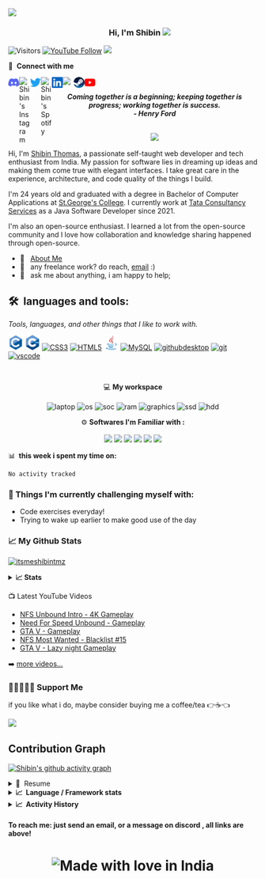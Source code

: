 <div>
<img align="center" src="https://i.imgur.com/4ASafy0.png">
</div>

<h3 align="center">
  &nbsp;&nbsp;&nbsp;&nbsp;&nbsp;&nbsp;&nbsp;Hi, I'm Shibin
  <img src="https://media.giphy.com/media/hvRJCLFzcasrR4ia7z/giphy.gif" width="28">
</h3>

![Visitors](https://api.visitorbadge.io/api/visitors?path=https%3A%2F%2Fgithub.com%2Fitsmeshibintmz&countColor=%23263759) [![YouTube Follow](https://img.shields.io/youtube/channel/views/UCTm_fmEE-cRBjyqM_noDEZA?logo=YouTube&style=for-the-badge)](https://www.youtube.com/@itsme_shibintmz) <a href="https://www.github.com/itsmeshibintmz" target="_blank" rel="noreferrer"><img
src="https://img.shields.io/github/followers/itsmeshibintmz?logo=github&style=for-the-badge&color=0891b2&labelColor=1c1917" /></a>

🔗 &nbsp;**Connect with me**
<p align="left">
<a href="https://discordapp.com/channels/@me/shibin23#9991/">
  <img align="left" alt="Shibin's Discord" width="22px" src="https://github.com/itsmeshibintmz/itsmeshibintmz/blob/main/icons/assets/discord.svg" />
</a>
<a href="https://www.instagram.com/itsme_shibintmz/">
  <img align="left" alt="Shibin's Instagram" width="22px" src="https://raw.githubusercontent.com/rahuldkjain/github-profile-readme-generator/master/src/images/icons/Social/instagram.svg" />
</a>
<a href="https://twitter.com/itsmeshibintmz">
  <img align="left" alt="Shibin Thomas | Twitter" width="22px" src="https://github.com/itsmeshibintmz/itsmeshibintmz/blob/main/icons/assets/twitter.svg" />
</a>
<a href="https://open.spotify.com/user/cel9za9j8u6619mx74lmopapg">
  <img align="left" alt="Shibin's Spotify" width="22px" src="https://github.com/rahuldkjain/github-profile-readme-generator/blob/master/src/images/icons/Social/spotify.svg" />
</a>
<a href="https://www.linkedin.com/in/shibin-thomas-343615206">
  <img align="left" alt="Shibin's LinkedIN" width="22px" src="https://github.com/itsmeshibintmz/itsmeshibintmz/blob/main/icons/assets/linkedin.svg" />
</a>
<a href="https://stackoverflow.com/users/11188203/shibin-thomas" target="_blank" rel="noreferrer" ><img src="https://raw.githubusercontent.com/danielcranney/readme-generator/main/public/icons/socials/stackoverflow.svg" width="22px" align="left" />
</a>
<a href="https://steamcommunity.com/profiles/76561199031932477/"> 
  <img align="left" alt="Steam" width="22px" src="https://github.com/itsmeshibintmz/itsmeshibintmz/blob/main/icons/steam-icon-14883.png" />
</a>
<a href="https://www.youtube.com/channel/UCTm_fmEE-cRBjyqM_noDEZA">
  <img align="left" alt="Shibin's YouTube" width="22px" src="https://github.com/itsmeshibintmz/itsmeshibintmz/blob/main/icons/assets/youtube.svg" />
</a>

<br />
</h1>

<p align='center'><em><b>Coming together is a beginning; keeping together is progress; working together is success.</b></em>
<br/>
 <em><b>- Henry Ford</b></em>
<br><br/>

<p align="center">
  <a href="https://github.com/DenverCoder1/readme-typing-svg"><img src="https://readme-typing-svg.herokuapp.com?lines=Computer+Science+Student;Tech%20Enthusiast;Cafephile;Always%20learning%20new%20things;Evolving&center=true&width=500&height=50"></a>
</p>

Hi, I'm [Shibin Thomas](https://itsmeshibintmz.github.io/), a passionate self-taught web developer and tech enthusiast from India. My passion for software lies in dreaming up ideas and making them come true with elegant interfaces. I take great care in the experience, architecture, and code quality of the things I build.

I'm 24 years old and graduated with a degree in Bachelor of Computer Applications at [St.George's College](https://www.sgcaruvithura.ac.in/public/course-details.html?id=bkVDd0pXUEdHTVc5V1RlVk9vSG80dz09"). I currently work at [Tata Consultancy Services](https://www.tcs.com/) as a Java Software Developer since 2021.

I'm also an open-source enthusiast. I learned a lot from the open-source community and I love how collaboration and knowledge sharing happened through open-source.

- 📃 &nbsp; [About Me](https://itsmeshibintmz.github.io/)
- 💼 &nbsp; any freelance work? do reach, [email](mailto:josephthomas948@gmail.com) :) 
- 💬 &nbsp; ask me about anything, i am happy to help;

## 🛠 **&nbsp;languages and tools:** 
<i>Tools, languages, and other things that I like to work with.</i> 

<a href="https://docs.microsoft.com/en-us/cpp/?view=msvc-170" target="_blank" rel="noreferrer"><img src="https://raw.githubusercontent.com/devicons/devicon/master/icons/c/c-original.svg" height="30" alt="C" /></a>
<a href="https://docs.microsoft.com/en-us/cpp/?view=msvc-170" target="_blank" rel="noreferrer"><img src="https://raw.githubusercontent.com/devicons/devicon/master/icons/cplusplus/cplusplus-original.svg" height="30" alt="C++" /></a>
<a href="https://www.w3.org/TR/CSS/#css" target="_blank" rel="noreferrer"><img src="https://raw.githubusercontent.com/danielcranney/readme-generator/main/public/icons/skills/css3-colored.svg" height="30" alt="CSS3" /></a>
<a href="https://developer.mozilla.org/en-US/docs/Glossary/HTML5" target="_blank" rel="noreferrer"><img src="https://raw.githubusercontent.com/danielcranney/readme-generator/main/public/icons/skills/html5-colored.svg" height="30" alt="HTML5" /></a>
<a href="https://www.oracle.com/java/" target="_blank" rel="noreferrer"><img src="https://raw.githubusercontent.com/devicons/devicon/master/icons/java/java-original.svg" height="30" alt="Java" /></a>
<a href="https://www.mysql.com/" target="_blank" rel="noreferrer"><img src="https://raw.githubusercontent.com/danielcranney/readme-generator/main/public/icons/skills/mysql-colored.svg" height="30" alt="MySQL" /></a>
<a href="https://desktop.github.com/" target="_blank" rel="noreferrer"><img src="https://avatars.githubusercontent.com/u/13171334?s=200&v=4" height="30" alt="githubdesktop" /></a>
<a href="https://git-scm.com/" target="_blank" rel="noreferrer"><img src="https://www.vectorlogo.zone/logos/git-scm/git-scm-icon.svg" height="30" alt="git" /></a>
<a href="https://code.visualstudio.com/" target="_blank" rel="noreferrer"><img src="https://upload.wikimedia.org/wikipedia/commons/thumb/9/9a/Visual_Studio_Code_1.35_icon.svg/1024px-Visual_Studio_Code_1.35_icon.svg.png" height="30" alt="vscode" /></a>

<br>

<p align='center'>
  💻&nbsp;<b>My workspace</b><br/><br/>
  <img alt="laptop" src="https://img.shields.io/badge/acer%20laptop-83B81A?style=for-the-badge&logo=acer&logoColor=white" />
  <img alt="os" src="https://img.shields.io/badge/Windows-ACER_Nitro_5-0078D6?style=for-the-badge&logo=windows&logoColor=white" />
  <img alt="soc" src="https://img.shields.io/badge/Intel-Core_i5-0071C5?style=for-the-badge&logo=intel&logoColor=white" />
  <img alt="ram" src="https://img.shields.io/badge/RAM-32GB-%230071C5.svg?&style=for-the-badge&logoColor=white" />
  <img alt="graphics" src="https://img.shields.io/badge/NVIDIA-GTX1650-76B900?style=for-the-badge&logo=nvidia&logoColor=white" />
  <img alt="ssd" src="https://img.shields.io/badge/1.5%20TB%20SSD-black?style=for-the-badge" />
  <img alt="hdd" src="https://img.shields.io/badge/1%20TB%20HDD-black?style=for-the-badge" />
</p>

<p align='center'>
  ⚙️&nbsp;<b>Softwares I'm Familiar with :</b><br><br>
<img src="https://img.shields.io/badge/Adobe%20Photoshop-31A8FF?style=for-the-badge&logo=Adobe%20Photoshop&logoColor=black" />
<img src="https://img.shields.io/badge/Adobe%20Premiere%20Pro-330D3E?style=for-the-badge&logo=Adobe%20Premiere%20Pro&logoColor=white" />
<img src="https://img.shields.io/badge/MySQL-00000F?style=for-the-badge&logo=mysql&logoColor=white" />

<img src="https://img.shields.io/badge/Visual_Studio_Code-0078D4?style=for-the-badge&logo=visual%20studio%20code&logoColor=white" />

<img src="https://img.shields.io/badge/Microsoft_Office-D83B01?style=for-the-badge&logo=microsoft-office&logoColor=white" />
<img src="https://img.shields.io/badge/Eclipse-2C2255?style=for-the-badge&logo=eclipse&logoColor=white" />
</p>

📊 **&nbsp;this week i spent my time on:** 

<!--START_SECTION:waka-->

```txt
No activity tracked
```

<!--END_SECTION:waka-->

### :muscle:&nbsp;Things I'm currently challenging myself with:
- Code exercises everyday!
- Trying to wake up earlier to make good use of the day

### 📈&nbsp;My Github Stats
<p align="left"> <a href="https://github.com/ryo-ma/github-profile-trophy"><img src="https://github-profile-trophy.vercel.app/?username=itsmeshibintmz&theme=darkhub&margin-w=15&margin-h=15&coloumn=3&row=1" alt="itsmeshibintmz" /></a> </p>

<details>
  <summary><b>📈 Stats</b> </summary>

  <a href="https://github.com/itsmeshibintmz">
    <img src="https://github-stats-alpha.vercel.app/api?username=itsmeshibintmz&cc=000000&tc=FFFFFF&ic=fff&bc=0000">
  </a>
  
  <a href="http://www.github.com/itsmeshibintmz"><img src="https://github-readme-streak-stats.herokuapp.com/?user=itsmeshibintmz&stroke=ffffff&background=000000&ring=0891b2&fire=FF0000&currStreakNum=ffffff&currStreakLabel=0891b2&sideNums=ffffff&sideLabels=ffffff&dates=ffffff&hide_border=true" /></a>

</details>

📺&nbsp;Latest YouTube Videos

<!-- YOUTUBE:START -->
- [NFS Unbound Intro - 4K Gameplay](https://www.youtube.com/watch?v=88Zg2PfMXfA)
- [Need For Speed Unbound - Gameplay](https://www.youtube.com/watch?v=FOTuAbkwRFg)
- [GTA V - Gameplay](https://www.youtube.com/watch?v=Ca4fXb1uUdM)
- [NFS Most Wanted - Blacklist #15](https://www.youtube.com/watch?v=ZrMinqzYYVk)
- [GTA V - Lazy night Gameplay](https://www.youtube.com/watch?v=qr9l4EUNkr4)
<!-- YOUTUBE:END -->

➡️ [more videos...](https://www.youtube.com/channel/UCTm_fmEE-cRBjyqM_noDEZA)

### 👨🏻‍🤝‍👨🏻 Support Me

if you like what i do, maybe consider buying me a coffee/tea 👉☕👈

<a href="https://www.buymeacoffee.com/itsmeshibintmz"><img src="https://cdn.buymeacoffee.com/buttons/v2/default-yellow.png" width="200" /></a>
  
## Contribution Graph
[![Shibin's github activity graph](https://github-readme-activity-graph.vercel.app/graph?username=itsmeshibintmz&theme=high-contrast&custom_title=Shibin%20Thomas's%20Contribution%20Graph)](https://github.com/ashutosh00710/github-readme-activity-graph)

<details>
  <summary>📃 &nbsp;Resume</summary>
<br>

<a href="https://drive.google.com/file/d/1hFBh1FwYloA-7ii8zMa3caaWhB5HlB7S/view?usp=sharing" target="_blank" download class="btn btn-primary py-3 px-3"><img src="https://img.shields.io/badge/Resume-330D3E?style=for-the-badge&logo=Resume&logoColor=white" /></a>

## Personal Projects
  
- [Admission Applicant System](https://github.com/itsmeshibintmz/Admission-Applicant-System) <img align='right' src="https://img.shields.io/badge/css3-%231572B6.svg?style&logo=css3&logoColor=white"><img align='right' src="https://camo.githubusercontent.com/3bf2737f46ffd3c1057512ceb089758416ae555a83458a422ad23bc8f4ddbe7c/68747470733a2f2f696d672e736869656c64732e696f2f62616467652f48544d4c352d4533344632363f7374796c65266c6f676f3d68746d6c35266c6f676f436f6c6f723d7768697465?style&logo=Node.js&logoColor=fffff"><img align='right' src="https://img.shields.io/badge/mysql-%2300f.svg?style&logo=mysql&logoColor=white"><img align='right' src="https://img.shields.io/badge/-Java-important?style&logo=Java&logoColor=white">
- [Organic Shopping Website](https://github.com/itsmeshibintmz/Organic-Shopping-Webstore) <img align='right' src="https://img.shields.io/badge/css3-%231572B6.svg?style&logo=css3&logoColor=white"><img align='right' src="https://camo.githubusercontent.com/3bf2737f46ffd3c1057512ceb089758416ae555a83458a422ad23bc8f4ddbe7c/68747470733a2f2f696d672e736869656c64732e696f2f62616467652f48544d4c352d4533344632363f7374796c65266c6f676f3d68746d6c35266c6f676f436f6c6f723d7768697465?style&logo=Node.js&logoColor=fffff"><img align='right' src="https://img.shields.io/badge/mysql-%2300f.svg?style&logo=mysql&logoColor=white"><img align='right' src="https://img.shields.io/badge/php-%23777BB4.svg?style&logo=php&logoColor=white">

## Programming Languages
<br>
<img src="https://img.shields.io/badge/HTML-239120?style=for-the-badge&logo=html5&logoColor=white" />
<img src="https://img.shields.io/badge/CSS-239120?&style=for-the-badge&logo=css3&logoColor=white" />
<img src="https://img.shields.io/badge/C%2B%2B-00599C?style=for-the-badge&logo=c%2B%2B&logoColor=white" />
<img src="https://img.shields.io/badge/Java-ED8B00?style=for-the-badge&logo=java&logoColor=white" />
<img src="https://img.shields.io/badge/MySQL-00000F?style=for-the-badge&logo=mysql&logoColor=white" />
<br>

## Operating Systems
<br>
<img src="https://img.shields.io/badge/Windows-0078D6?style=for-the-badge&logo=windows&logoColor=white" />
<img src="https://img.shields.io/badge/Android-3DDC84?style=for-the-badge&logo=android&logoColor=white" />
<img src="https://img.shields.io/badge/iOS-000000?style=for-the-badge&logo=ios&logoColor=white" />
<img src="https://img.shields.io/badge/Linux-FCC624?style=for-the-badge&logo=linux&logoColor=black" />
<img src="https://img.shields.io/badge/Kali_Linux-557C94?style=for-the-badge&logo=kali-linux&logoColor=white" />
<img src="https://img.shields.io/badge/Arch_Linux-1793D1?style=for-the-badge&logo=arch-linux&logoColor=white" />
<img src="https://img.shields.io/badge/mac%20os-000000?style=for-the-badge&logo=apple&logoColor=white" />


</details>
  
<details>
  <summary><b>📈&nbsp;&nbsp;Language&nbsp;/&nbsp;Framework stats</b></summary>
  <br/>
  <a href='https://profile.codersrank.io/user/itsmeshibintmz/'>
  <img src='https://cr-skills-chart-widget.azurewebsites.net/api/api?username=itsmeshibintmz&padding=30&skills=angular,batchfile,c,C%23,coffeescript,dart,go,html,json,java,javascript,less,mysql,php,pandas,perl,python,reactjs,scss,shell,svelte,swift,typescript,vue'>
  </a>

</details>

<details>
    <summary><b>📈&nbsp;&nbsp;Activity History</b></summary>
  <br>
  <a href='https://profile.codersrank.io/user/itsmeshibintmz/'>
    <img src='https://cr-ss-service.azurewebsites.net/api/ScreenShot?widget=activity&username=itsmeshibintmz'>
  </a>
</details>

#### To reach me: just send an email, or a message on discord , all links are above! 

<h1 align="center">

![Made with love in India](https://madewithlove.now.sh/in?heart=true&template=for-the-badge)
</h1>